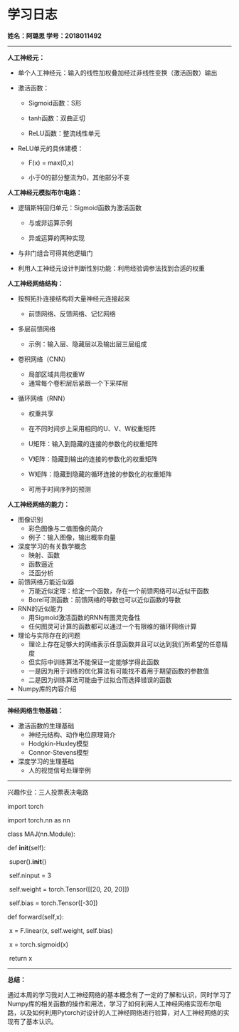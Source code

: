 # 学习日志

**姓名：阿璐思 学号：2018011492**

***

**人工神经元：**

* 单个人工神经元：输入的线性加权叠加经过非线性变换（激活函数）输出

* 激活函数：

  * Sigmoid函数：S形

  * tanh函数：双曲正切
  * ReLU函数：整流线性单元

* ReLU单元的具体建模：

  * F(x) = max(0,x)

  * 小于0的部分整流为0，其他部分不变

**人工神经元模拟布尔电路：**

* 逻辑斯特回归单元：Sigmoid函数为激活函数

  * 与或非运算示例

  * 异或运算的两种实现

* 与非门组合可得其他逻辑门
* 利用人工神经元设计判断性别功能：利用经验调参法找到合适的权重

**人工神经网络结构：**

* 按照拓扑连接结构将大量神经元连接起来

  * 前馈网络、反馈网络、记忆网络

* 多层前馈网络

  * 示例：输入层、隐藏层以及输出层三层组成

* 卷积网络（CNN）

  * 局部区域共用权重W
  * 通常每个卷积层后紧跟一个下采样层

* 循环网络（RNN）

  * 权重共享
  * 在不同时间步上采用相同的U、V、W权重矩阵
  * U矩阵：输入到隐藏的连接的参数化的权重矩阵
  * V矩阵：隐藏到输出的连接的参数化的权重矩阵
  * W矩阵：隐藏到隐藏的循环连接的参数化的权重矩阵

  * 可用于时间序列的预测

**人工神经网络的能力：**

* 图像识别
  * 彩色图像与二值图像的简介
  * 例子：输入图像，输出概率向量
* 深度学习的有关数学概念
  * 映射、函数
  * 函数逼近
  * 泛函分析
* 前馈网络万能近似器
  * 万能近似定理：给定一个函数，存在一个前馈网络可以近似干函数
  * Borel可测函数：前馈网络的导数也可以近似函数的导数
* RNN的近似能力
  * 用Sigmoid激活函数的RNN有图灵完备性
  * 任何图灵可计算的函数都可以通过一个有限维的循环网络计算
* 理论与实际存在的问题
  * 理论上存在足够大的网络表示任意函数并且可以达到我们所希望的任意精度
  * 但实际中训练算法不能保证一定能够学得此函数
  * 一是因为用于训练的优化算法有可能找不着用于期望函数的参数值
  * 二是因为训练算法可能由于过拟合而选择错误的函数
* Numpy库的内容介绍

***

**神经网络生物基础：**

* 激活函数的生理基础
  * 神经元结构、动作电位原理简介
  * Hodgkin-Huxley模型
  * Connor-Stevens模型
* 深度学习的生理基础
  * 人的视觉信号处理举例

***

兴趣作业：三人投票表决电路

import torch

import torch.nn as nn

class MAJ(nn.Module):

  def __init__(self):

​    super().__init__()

​    self.ninput = 3

​    self.weight = torch.Tensor([[20, 20, 20]])

​    self.bias = torch.Tensor([-30])



  def forward(self,x):

​    x = F.linear(x, self.weight, self.bias)

​    x = torch.sigmoid(x)

​    return x

***

**总结：**

​		通过本周的学习我对人工神经网络的基本概念有了一定的了解和认识，同时学习了Numpy库的相关函数的操作和用法，学习了如何利用人工神经网络实现布尔电路，以及如何利用Pytorch对设计的人工神经网络进行验算，对人工神经网络的实现有了基本认识。